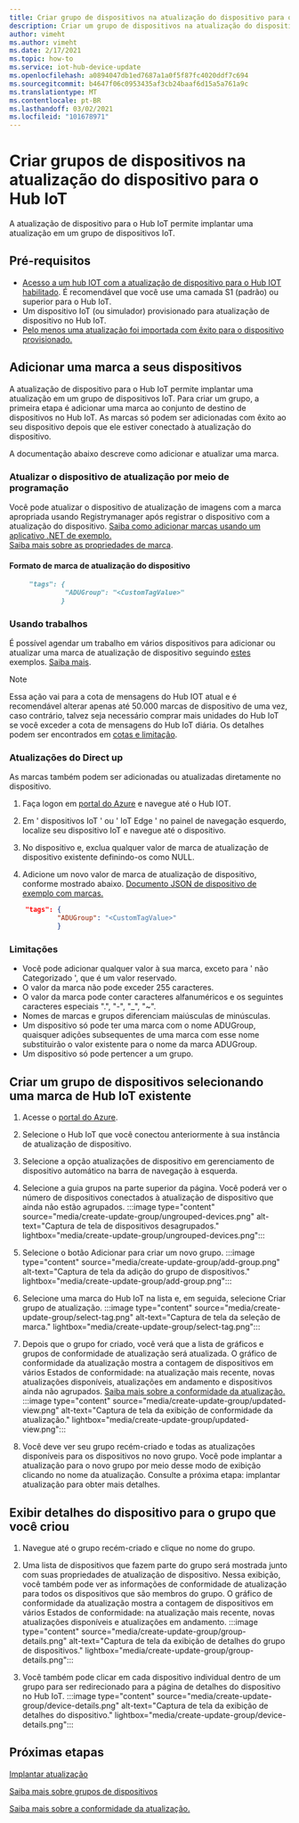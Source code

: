 ```yaml
---
title: Criar grupo de dispositivos na atualização do dispositivo para o Hub IoT do Azure | Microsoft Docs
description: Criar um grupo de dispositivos na atualização do dispositivo para o Hub IoT do Azure
author: vimeht
ms.author: vimeht
ms.date: 2/17/2021
ms.topic: how-to
ms.service: iot-hub-device-update
ms.openlocfilehash: a0894047db1ed7687a1a0f5f87fc4020ddf7c694
ms.sourcegitcommit: b4647f06c0953435af3cb24baaf6d15a5a761a9c
ms.translationtype: MT
ms.contentlocale: pt-BR
ms.lasthandoff: 03/02/2021
ms.locfileid: "101678971"
---
```

# <a name="create-device-groups-in-device-update-for-iot-hub"></a>Criar grupos de dispositivos na atualização do dispositivo para o Hub IoT
A atualização de dispositivo para o Hub IoT permite implantar uma atualização em um grupo de dispositivos IoT.

## <a name="prerequisites"></a>Pré-requisitos

* [Acesso a um hub IOT com a atualização de dispositivo para o Hub IOT habilitado](create-device-update-account.md). É recomendável que você use uma camada S1 (padrão) ou superior para o Hub IoT. 
* Um dispositivo IoT (ou simulador) provisionado para atualização de dispositivo no Hub IoT.
* [Pelo menos uma atualização foi importada com êxito para o dispositivo provisionado.](import-update.md)

## <a name="add-a-tag-to-your-devices"></a>Adicionar uma marca a seus dispositivos  

A atualização de dispositivo para o Hub IoT permite implantar uma atualização em um grupo de dispositivos IoT. Para criar um grupo, a primeira etapa é adicionar uma marca ao conjunto de destino de dispositivos no Hub IoT. As marcas só podem ser adicionadas com êxito ao seu dispositivo depois que ele estiver conectado à atualização do dispositivo.

A documentação abaixo descreve como adicionar e atualizar uma marca.

### <a name="programmatically-update-device-twin"></a>Atualizar o dispositivo de atualização por meio de programação

Você pode atualizar o dispositivo de atualização de imagens com a marca apropriada usando Registrymanager após registrar o dispositivo com a atualização do dispositivo. 
[Saiba como adicionar marcas usando um aplicativo .NET de exemplo.](../iot-hub/iot-hub-csharp-csharp-twin-getstarted.md)  
[Saiba mais sobre as propriedades de marca](../iot-hub/iot-hub-devguide-device-twins.md#tags-and-properties-format).

#### <a name="device-update-tag-format"></a>Formato de marca de atualização do dispositivo

```markdown
     "tags": {
              "ADUGroup": "<CustomTagValue>"
             }
```

### <a name="using-jobs"></a>Usando trabalhos

É possível agendar um trabalho em vários dispositivos para adicionar ou atualizar uma marca de atualização de dispositivo seguindo [estes](../iot-hub/iot-hub-devguide-jobs.md) exemplos. [Saiba mais](../iot-hub/iot-hub-csharp-csharp-schedule-jobs.md).

  > [!NOTE] 
  > Essa ação vai para a cota de mensagens do Hub IOT atual e é recomendável alterar apenas até 50.000 marcas de dispositivo de uma vez, caso contrário, talvez seja necessário comprar mais unidades do Hub IoT se você exceder a cota de mensagens do Hub IoT diária. Os detalhes podem ser encontrados em [cotas e limitação](../iot-hub/iot-hub-devguide-quotas-throttling.md#quotas-and-throttling).

### <a name="direct-twin-updates"></a>Atualizações do Direct up

As marcas também podem ser adicionadas ou atualizadas diretamente no dispositivo.

1. Faça logon em [portal do Azure](https://portal.azure.com) e navegue até o Hub IOT.

2. Em ' dispositivos IoT ' ou ' IoT Edge ' no painel de navegação esquerdo, localize seu dispositivo IoT e navegue até o dispositivo.

3. No dispositivo e, exclua qualquer valor de marca de atualização de dispositivo existente definindo-os como NULL.

4. Adicione um novo valor de marca de atualização de dispositivo, conforme mostrado abaixo. [Documento JSON de dispositivo de exemplo com marcas.](../iot-hub/iot-hub-devguide-device-twins.md#device-twins)

```JSON
    "tags": {
            "ADUGroup": "<CustomTagValue>"
            }
```

### <a name="limitations"></a>Limitações

* Você pode adicionar qualquer valor à sua marca, exceto para ' não Categorizado ', que é um valor reservado.
* O valor da marca não pode exceder 255 caracteres.
* O valor da marca pode conter caracteres alfanuméricos e os seguintes caracteres especiais ".", "-", "_", "~".
* Nomes de marcas e grupos diferenciam maiúsculas de minúsculas.
* Um dispositivo só pode ter uma marca com o nome ADUGroup, quaisquer adições subsequentes de uma marca com esse nome substituirão o valor existente para o nome da marca ADUGroup.
* Um dispositivo só pode pertencer a um grupo.

## <a name="create-a-device-group-by-selecting-an-existing-iot-hub-tag"></a>Criar um grupo de dispositivos selecionando uma marca de Hub IoT existente

1. Acesse o [portal do Azure](https://portal.azure.com).

2. Selecione o Hub IoT que você conectou anteriormente à sua instância de atualização de dispositivo.

3. Selecione a opção atualizações de dispositivo em gerenciamento de dispositivo automático na barra de navegação à esquerda.

4. Selecione a guia grupos na parte superior da página. Você poderá ver o número de dispositivos conectados à atualização de dispositivo que ainda não estão agrupados.
   :::image type="content" source="media/create-update-group/ungrouped-devices.png" alt-text="Captura de tela de dispositivos desagrupados." lightbox="media/create-update-group/ungrouped-devices.png":::

5. Selecione o botão Adicionar para criar um novo grupo.
   :::image type="content" source="media/create-update-group/add-group.png" alt-text="Captura de tela da adição do grupo de dispositivos." lightbox="media/create-update-group/add-group.png":::

6. Selecione uma marca do Hub IoT na lista e, em seguida, selecione Criar grupo de atualização.
   :::image type="content" source="media/create-update-group/select-tag.png" alt-text="Captura de tela da seleção de marca." lightbox="media/create-update-group/select-tag.png":::

7. Depois que o grupo for criado, você verá que a lista de gráficos e grupos de conformidade de atualização será atualizada.  O gráfico de conformidade da atualização mostra a contagem de dispositivos em vários Estados de conformidade: na atualização mais recente, novas atualizações disponíveis, atualizações em andamento e dispositivos ainda não agrupados. [Saiba mais sobre a conformidade da atualização.](device-update-compliance.md) 
    :::image type="content" source="media/create-update-group/updated-view.png" alt-text="Captura de tela da exibição de conformidade da atualização." lightbox="media/create-update-group/updated-view.png":::

8. Você deve ver seu grupo recém-criado e todas as atualizações disponíveis para os dispositivos no novo grupo. Você pode implantar a atualização para o novo grupo por meio desse modo de exibição clicando no nome da atualização. Consulte a próxima etapa: implantar atualização para obter mais detalhes.

## <a name="view-device-details-for-the-group-you-created"></a>Exibir detalhes do dispositivo para o grupo que você criou

1. Navegue até o grupo recém-criado e clique no nome do grupo.

2. Uma lista de dispositivos que fazem parte do grupo será mostrada junto com suas propriedades de atualização de dispositivo. Nessa exibição, você também pode ver as informações de conformidade de atualização para todos os dispositivos que são membros do grupo. O gráfico de conformidade da atualização mostra a contagem de dispositivos em vários Estados de conformidade: na atualização mais recente, novas atualizações disponíveis e atualizações em andamento.
   :::image type="content" source="media/create-update-group/group-details.png" alt-text="Captura de tela da exibição de detalhes do grupo de dispositivos." lightbox="media/create-update-group/group-details.png":::

3. Você também pode clicar em cada dispositivo individual dentro de um grupo para ser redirecionado para a página de detalhes do dispositivo no Hub IoT.
   :::image type="content" source="media/create-update-group/device-details.png" alt-text="Captura de tela da exibição de detalhes do dispositivo." lightbox="media/create-update-group/device-details.png":::

## <a name="next-steps"></a>Próximas etapas 

[Implantar atualização](deploy-update.md)

[Saiba mais sobre grupos de dispositivos](device-update-groups.md)

[Saiba mais sobre a conformidade da atualização.](device-update-compliance.md)
